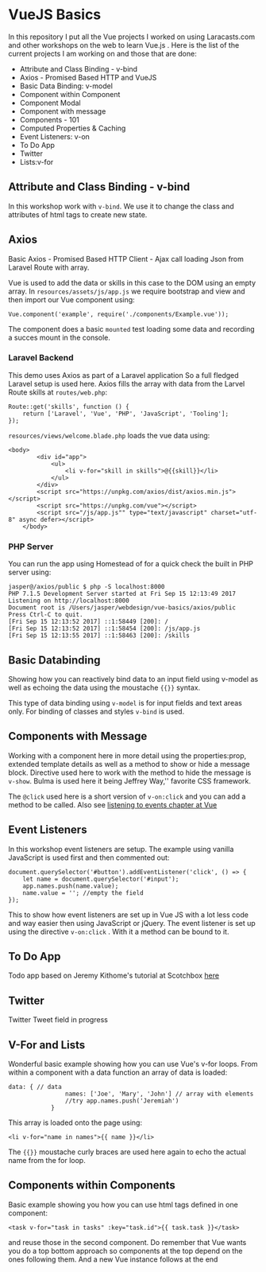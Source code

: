 # VueJS Basics

In this repository I put all the Vue projects I worked on using Laracasts.com and other workshops on the web to learn Vue.js .  Here is the list of the current projects I am working on and those that are done:

- Attribute and Class Binding - v-bind
- Axios - Promised Based HTTP and VueJS
- Basic Data Binding: v-model
- Component within Component
- Component Modal
- Component with message
- Components - 101
- Computed Properties & Caching
- Event Listeners: v-on
- To Do App
- Twitter
- Lists:v-for

## Attribute and Class Binding - v-bind
In this workshop work with ```v-bind```. We use it to change the class and attributes of html tags to create new state.

## Axios
Basic Axios - Promised Based HTTP Client - Ajax call loading Json from Laravel Route with array. 

Vue is used to add the data or skills in this case to the DOM using an empty array. In `resources/assets/js/app.js` we require bootstrap and view and then import our Vue component using:
```
Vue.component('example', require('./components/Example.vue')); 
```

The component does a basic `mounted` test loading some data and recording a succes mount in the console.
### Laravel Backend
This demo uses Axios as part of a Laravel application So a full fledged Laravel setup is used here. Axios fills the array with data from the Larvel Route skills at `routes/web.php`:

```
Route::get('skills', function () {
    return ['Laravel', 'Vue', 'PHP', 'JavaScript', 'Tooling'];
});
```

`resources/views/welcome.blade.php` loads the vue data using:

```
<body>
        <div id="app">
            <ul>
                <li v-for="skill in skills">@{{skill}}</li>
            </ul>
        </div>
        <script src="https://unpkg.com/axios/dist/axios.min.js"></script>
        <script src="https://unpkg.com/vue"></script>
        <script src="/js/app.js"" type="text/javascript" charset="utf-8" async defer></script>
    </body>
```

### PHP Server
You can run the app using Homestead of for a quick check the built in PHP server using:
```
jasper@/axios/public $ php -S localhost:8000
PHP 7.1.5 Development Server started at Fri Sep 15 12:13:49 2017
Listening on http://localhost:8000
Document root is /Users/jasper/webdesign/vue-basics/axios/public
Press Ctrl-C to quit.
[Fri Sep 15 12:13:52 2017] ::1:58449 [200]: /
[Fri Sep 15 12:13:52 2017] ::1:58454 [200]: /js/app.js
[Fri Sep 15 12:13:55 2017] ::1:58463 [200]: /skills
```
## Basic Databinding
Showing how you can reactively bind data to an input field using v-model as well as echoing the data using the moustache ```{{}}``` syntax.

This type of data binding using ```v-model``` is for input fields and text areas only. For binding of classes and styles ```v-bind``` is used.

## Components with Message
Working with a component here in more detail using the properties:prop, extended template details as well as a method to show or hide a message block. Directive used here to work with the method to hide the message is ```v-show```. Bulma is used here it being Jeffrey Way,'' favorite CSS framework.

The `@click` used here is  a short version of `v-on:click` and you can add a method to be called. Also see [listening to events chapter at Vue](https://vuejs.org/v2/guide/events.html#Listening-to-Events)

## Event Listeners
In this workshop event listeners are setup. The example using vanilla JavaScript is used first and then commented out:
```
document.querySelector('#button').addEventListener('click', () => {
	let name = document.querySelector('#input');
	app.names.push(name.value);
	name.value = ''; //empty the field
});
```
This to show how event listeners are set up in Vue JS with a lot less code and way easier then using JavaScript or jQuery. The event listener is set up using the directive ```v-on:click``` . With it a method can be bound to it.

## To Do App
Todo app based on Jeremy Kithome's tutorial at Scotchbox [here](https://scotch.io/tutorials/build-a-to-do-app-with-vue-js-2)

## Twitter

Twitter Tweet field in progress

## V-For and Lists
Wonderful basic example showing how you can use Vue's v-for loops. From within a component with a data function an array of data is loaded:
```
data: { // data
                names: ['Joe', 'Mary', 'John'] // array with elements
                //try app.names.push('Jeremiah')
            }
```
This array is loaded onto the page using:
```
<li v-for="name in names">{{ name }}</li>
```
The `{{}}` moustache curly braces are used here again to echo the actual name from the for loop.

## Components within Components
Basic example showing you how you can use html tags defined in one component:
```
<task v-for="task in tasks" :key="task.id">{{ task.task }}</task>
```
and reuse those in the second component. Do remember that Vue wants you do a top bottom approach so components at the top depend on the ones following them. And a new Vue instance follows at the end
